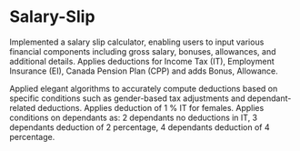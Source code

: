 # Salary-Slip

Implemented a salary slip calculator, enabling users to input various financial components including gross salary, bonuses, allowances, and additional details. Applies deductions for Income Tax (IT), Employment Insurance (EI), Canada Pension Plan (CPP) and adds Bonus, Allowance.

Applied elegant algorithms to accurately compute deductions based on specific conditions such as gender-based tax adjustments and dependant-related deductions.
Applies deduction of 1 % IT for females.
Applies conditions on dependants as:
2 dependants no deductions in IT, 
3 dependants deduction of 2 percentage,
4 dependants deduction of 4 percentage.
